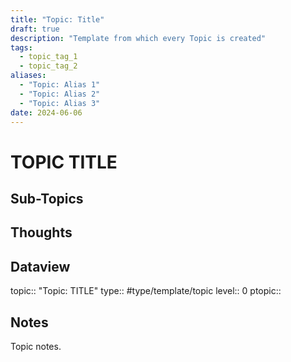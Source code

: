 ```yaml
---
title: "Topic: Title"
draft: true
description: "Template from which every Topic is created"
tags:
  - topic_tag_1
  - topic_tag_2
aliases:
  - "Topic: Alias 1"
  - "Topic: Alias 2"
  - "Topic: Alias 3"
date: 2024-06-06
---
```

# TOPIC TITLE
## Sub-Topics


## Thoughts


## Dataview
topic:: "Topic: TITLE"
type:: #type/template/topic
level:: 0
ptopic:: 

## Notes
Topic notes.

